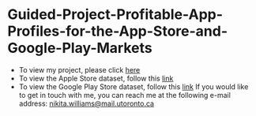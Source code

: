 # Guided-Project-Profitable-App-Profiles-for-the-App-Store-and-Google-Play-Markets
- To view my project, please click [here](https://github.com/NikitaJWilliams/Guided-Project-Profitable-App-Profiles-for-the-App-Store-and-Google-Play-Markets/blob/master/Basics.ipynb)
- To view the Apple Store dataset, follow this [link](https://github.com/NikitaJWilliams/Guided-Project-Profitable-App-Profiles-for-the-App-Store-and-Google-Play-Markets/blob/master/AppleStore.csv)
- To view the Google Play Store dataset, follow this [link](https://github.com/NikitaJWilliams/Guided-Project-Profitable-App-Profiles-for-the-App-Store-and-Google-Play-Markets/blob/master/googleplaystore.csv)
If you would like to get in touch with me, you can reach me at the following e-mail address: nikita.williams@mail.utoronto.ca

